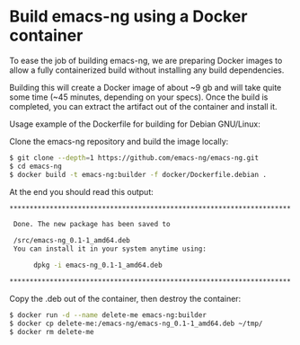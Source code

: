 # Build emacs-ng using a Docker container

To ease the job of building emacs-ng, we are preparing Docker images
to allow a fully containerized build without installing any build dependencies.

Building this will create a Docker image of about ~9 gb and will take
quite some time (~45 minutes, depending on your specs). Once the
build is completed, you can extract the artifact out of the container
and install it.

Usage example of the Dockerfile for building for Debian GNU/Linux:

Clone the emacs-ng repository and build the image locally:
``` sh
$ git clone --depth=1 https://github.com/emacs-ng/emacs-ng.git
$ cd emacs-ng
$ docker build -t emacs-ng:builder -f docker/Dockerfile.debian .
```

At the end you should read this output:
``` sh
**********************************************************************

 Done. The new package has been saved to

 /src/emacs-ng_0.1-1_amd64.deb
 You can install it in your system anytime using:

      dpkg -i emacs-ng_0.1-1_amd64.deb

**********************************************************************
```

Copy the .deb out of the container, then destroy the container:
``` sh
$ docker run -d --name delete-me emacs-ng:builder
$ docker cp delete-me:/emacs-ng/emacs-ng_0.1-1_amd64.deb ~/tmp/
$ docker rm delete-me
```
